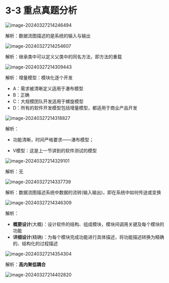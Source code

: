 # 3-3 重点真题分析

![image-20240327214246494](https://img.yatjay.top/md/image-20240327214246494.png)

解析：数据流图描述的是系统的输入与输出

![image-20240327214254607](https://img.yatjay.top/md/image-20240327214254607.png)

解析：继承类中可以定义父类中的同名方法，即方法的重载

![image-20240327214309443](https://img.yatjay.top/md/image-20240327214309443.png)

解析：增量模型：模块化逐个开发

- A：需求被清晰定义适用于瀑布模型
- B：正确
- C：大规模团队开发适用于螺旋模型
- D：所有的软件开发模型包括增量模型，都适用于商业产品开发

![image-20240327214318827](https://img.yatjay.top/md/image-20240327214318827.png)

解析：

- 功能清晰，时间严格要求——瀑布模型；

- V模型：这是上一节讲到的软件测试的模型

![image-20240327214329101](https://img.yatjay.top/md/image-20240327214329101.png)

解析：无

![image-20240327214337739](https://img.yatjay.top/md/image-20240327214337739.png)

解析：数据流图描述系统中数据的流转(输入输出)，即在系统中如何传送或变换

![image-20240327214346309](https://img.yatjay.top/md/image-20240327214346309.png)

解析：

- **概要设计**(大概)：设计软件的结构、组成模块，模块间调用关键及每个模块的功能
- **详细设计**(精确)：为每个模块完成功能进行具体描述，将功能描述转换为精确的、结构化的过程描述

![image-20240327214354304](https://img.yatjay.top/md/image-20240327214354304.png)

解析：**高内聚低耦合**

![image-20240327214402820](https://img.yatjay.top/md/image-20240327214402820.png)
